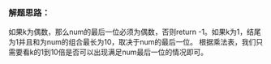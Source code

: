 ### 解题思路：
如果k为偶数，那么num的最后一位必须为偶数，否则return -1。如果k为1，结尾为1并且和为num的组合最长为10，取决于num的最后一位。
根据乘法表，我们只需要看k的1到10倍是否可以出现满足num最后一位的情况即可。
